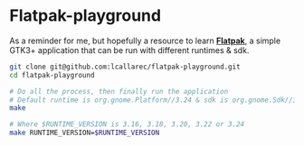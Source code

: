 # Flatpak-playground

As a reminder for me, but hopefully a resource to learn __[Flatpak](http://flatpak.org/)__, a simple GTK3+ application that can be run with different runtimes & sdk.

```bash
git clone git@github.com:lcallarec/flatpak-playground.git
cd flatpak-playground

# Do all the process, then finally run the application
# Default runtime is org.gnome.Platform//3.24 & sdk is org.gnome.Sdk//3.24
make

# Where $RUNTIME_VERSION is 3.16, 3.18, 3.20, 3.22 or 3.24
make RUNTIME_VERSION=$RUNTIME_VERSION
```
